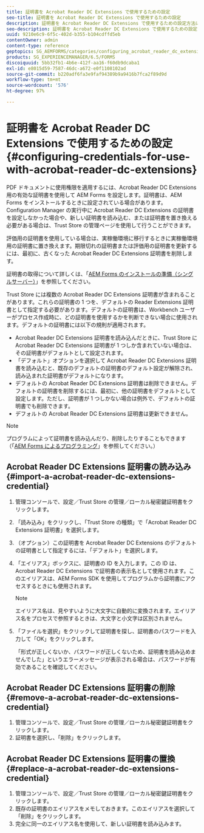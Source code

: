 ```yaml
---
title: 証明書を Acrobat Reader DC Extensions で使用するための設定
seo-title: 証明書を Acrobat Reader DC Extensions で使用するための設定
description: 証明書を Acrobat Reader DC Extensions で使用するための設定方法について説明します。
seo-description: 証明書を Acrobat Reader DC Extensions で使用するための設定方法について説明します。
uuid: 9210e6c9-6f5c-402d-b355-b104cdffd5eb
contentOwner: admin
content-type: reference
geptopics: SG_AEMFORMS/categories/configuring_acrobat_reader_dc_extensions
products: SG_EXPERIENCEMANAGER/6.5/FORMS
discoiquuid: 5bb32fb1-4b6e-412f-aa16-f60db9dcaba1
exl-id: e8015d59-7587-46dc-a672-e0f1108102ad
source-git-commit: b220adf6fa3e9faf94389b9a9416b7fca2f89d9d
workflow-type: tm+mt
source-wordcount: '576'
ht-degree: 97%

---
```


# 証明書を Acrobat Reader DC Extensions で使用するための設定{#configuring-credentials-for-use-with-acrobat-reader-dc-extensions}

PDF ドキュメントに使用権限を適用するには、Acrobat Reader DC Extensions 用の有効な証明書を使用して AEM Forms を設定します。証明書は、AEM Forms をインストールするときに設定されている場合があります。Configuration Manager の実行中に Acrobat Reader DC Extensions の証明書を設定しなかった場合や、新しい証明書を読み込む、または証明書を置き換える必要がある場合は、Trust Store の管理ページを使用して行うことができます。

評価用の証明書を使用している場合は、実稼働環境に移行するときに実稼働環境用の証明書に置き換えます。期限切れの証明書または評価用の証明書を更新するには、最初に、古くなった Acrobat Reader DC Extensions 証明書を削除します。

証明書の取得について詳しくは、「[AEM Forms のインストールの準備（シングルサーバー）](https://www.adobe.com/go/learn_aemforms_prepareInstallsingle_63)」を参照してください。

Trust Store には複数の Acrobat Reader DC Extensions 証明書が含まれることがあります。これらの証明書の 1 つを、デフォルトの Reader Extensions 証明書として指定する必要があります。デフォルトの証明書は、Workbench ユーザーがプロセス作成時に、どの証明書を使用するかを判断できない場合に使用されます。デフォルトの証明書には以下の規則が適用されます。

* Acrobat Reader DC Extensions 証明書を読み込んだときに、Trust Store に Acrobat Reader DC Extensions 証明書が 1 つしか含まれていない場合は、その証明書がデフォルトとして設定されます。
* 「デフォルト」オプションを選択して Acrobat Reader DC Extensions 証明書を読み込むと、既存のデフォルトの証明書のデフォルト設定が解除され、読み込まれた証明書がデフォルトになります。
* デフォルトの Acrobat Reader DC Extensions 証明書は削除できません。デフォルトの証明書を削除するには、最初に、他の証明書をデフォルトとして設定します。ただし、証明書が 1 つしかない場合は例外で、デフォルトの証明書でも削除できます。
* デフォルトの Acrobat Reader DC Extensions 証明書は更新できません。

>[!NOTE]
>
>プログラムによって証明書を読み込んだり、削除したりすることもできます（「[AEM Forms によるプログラミング](https://www.adobe.com/go/learn_aemforms_programming_63)」を参照してください。）

## Acrobat Reader DC Extensions 証明書の読み込み  {#import-a-acrobat-reader-dc-extensions-credential}

1. 管理コンソールで、設定／Trust Store の管理／ローカル秘密鍵証明書をクリックします。
1. 「読み込み」をクリックし、「Trust Store の種類」で「Acrobat Reader DC Extensions 証明書」を選択します。
1. （オプション）この証明書を Acrobat Reader DC Extensions のデフォルトの証明書として指定するには、「デフォルト」を選択します。
1. 「エイリアス」ボックスに、証明書の ID を入力します。この ID は、Acrobat Reader DC Extensions で証明書の表示名として使用されます。このエイリアスは、AEM Forms SDK を使用してプログラムから証明書にアクセスするときにも使用されます。

   >[!NOTE]
   >
   >エイリアス名は、見やすいように大文字に自動的に変換されます。エイリアス名をプロセスで参照するときは、大文字と小文字は区別されません。

1. 「ファイルを選択」をクリックして証明書を探し、証明書のパスワードを入力して「OK」をクリックします。

   「形式が正しくないか、パスワードが正しくないため、証明書を読み込めませんでした」というエラーメッセージが表示される場合は、パスワードが有効であることを確認してください。

## Acrobat Reader DC Extensions 証明書の削除  {#remove-a-acrobat-reader-dc-extensions-credential}

1. 管理コンソールで、設定／Trust Store の管理／ローカル秘密鍵証明書をクリックします。
1. 証明書を選択し、「削除」をクリックします。

## Acrobat Reader DC Extensions 証明書の置換  {#replace-a-acrobat-reader-dc-extensions-credential}

1. 管理コンソールで、設定／Trust Store の管理／ローカル秘密鍵証明書をクリックします。
1. 既存の証明書のエイリアスをメモしておきます。このエイリアスを選択して「削除」をクリックします。
1. 完全に同一のエイリアス名を使用して、新しい証明書を読み込みます。
